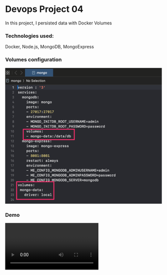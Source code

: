 # Devops Project 04
In this project, I persisted data with Docker Volumes


### Technologies used:
Docker, Node.js, MongoDB, MongoExpress

### Volumes configuration
![Running application](images/volumes.png)

### Demo

![Docker volume](images/demo.mp4)
